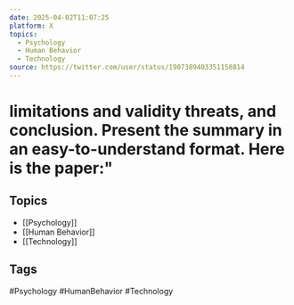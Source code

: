 ```yaml
---
date: 2025-04-02T11:07:25
platform: X
topics:
  - Psychology
  - Human Behavior
  - Technology
source: https://twitter.com/user/status/1907389403351158814
---
```

# limitations and validity threats, and conclusion. Present the summary in an easy-to-understand format. Here is the paper:"

## Topics
- [[Psychology]]
- [[Human Behavior]]
- [[Technology]]

## Tags
#Psychology #HumanBehavior #Technology